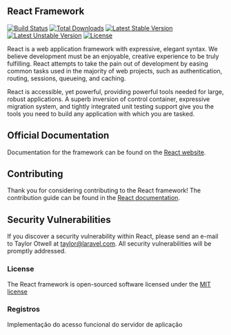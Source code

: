 ## React Framework

[![Build Status](https://travis-ci.org/laravel/framework.svg)](https://travis-ci.org/laravel/framework)
[![Total Downloads](https://poser.pugx.org/laravel/framework/d/total.svg)](https://packagist.org/packages/laravel/framework)
[![Latest Stable Version](https://poser.pugx.org/laravel/framework/v/stable.svg)](https://packagist.org/packages/laravel/framework)
[![Latest Unstable Version](https://poser.pugx.org/laravel/framework/v/unstable.svg)](https://packagist.org/packages/laravel/framework)
[![License](https://poser.pugx.org/laravel/framework/license.svg)](https://packagist.org/packages/laravel/framework)

React is a web application framework with expressive, elegant syntax. We believe development must be an enjoyable, creative experience to be truly fulfilling. React attempts to take the pain out of development by easing common tasks used in the majority of web projects, such as authentication, routing, sessions, queueing, and caching.

React is accessible, yet powerful, providing powerful tools needed for large, robust applications. A superb inversion of control container, expressive migration system, and tightly integrated unit testing support give you the tools you need to build any application with which you are tasked.

## Official Documentation

Documentation for the framework can be found on the [React website](http://laravel.com/docs).

## Contributing

Thank you for considering contributing to the React framework! The contribution guide can be found in the [React documentation](http://laravel.com/docs/contributions).

## Security Vulnerabilities

If you discover a security vulnerability within React, please send an e-mail to Taylor Otwell at taylor@laravel.com. All security vulnerabilities will be promptly addressed.

### License

The React framework is open-sourced software licensed under the [MIT license](http://opensource.org/licenses/MIT)

### Registros

Implementação do acesso funcional do servidor de aplicação
 
